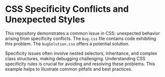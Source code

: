 # CSS Specificity Conflicts and Unexpected Styles

This repository demonstrates a common issue in CSS: unexpected behavior arising from specificity conflicts.  The `bug.css` file contains code exhibiting this problem. The `bugSolution.css` offers a potential solution. 

Specificity issues often involve nested selectors, inheritance, and complex class structures, making debugging challenging.  Understanding CSS specificity rules is crucial for avoiding and resolving these problems.  This example helps to illustrate common pitfalls and best practices.